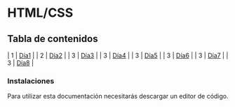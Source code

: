 # HTML/CSS


## Tabla de contenidos
| 1 | [Día1](Dia1) |
| 2 | [Día2](DIa2) |
| 3 | [Día3](Dia3) |
| 3 | [Día4](Dia4) |
| 3 | [Día5](Dia5) |
| 3 | [Día6](Dia6) |
| 3 | [Día7](Dia7) |
| 3 | [Día8](Dia8) |


### Instalaciones 
Para utilizar esta documentación necesitarás descargar un editor de código.



